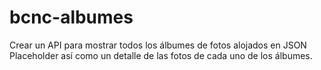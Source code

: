 # bcnc-albumes
Crear un API para mostrar todos los álbumes de fotos alojados en JSON Placeholder así como un detalle de las fotos de cada uno de los álbumes.
